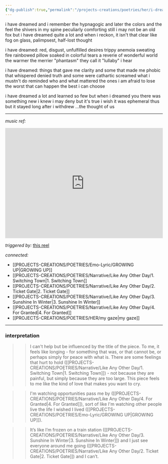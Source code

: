 ```yaml
---
{"dg-publish":true,"permalink":"/projects-creations/poetries/her/i-dreamed/","created":"2025-05-31T19:50:02.136+05:30","updated":"2025-06-08T16:40:29.330+05:30"}
---
```


i have dreamed and i remember
the hypnagogic and later
the colors and the feel
the shivers in my spine
peculiarly comforting still
i may not be an old fox
but i have dreamed quite a lot
and when i reckon, it isn't that clear
like fog on glass, palimpsest, half-lost thought

i have dreamed:
red, disgust, unfulfilled desires
trippy anemoia
sweating fire
rainbowed pillow 
soaked in colorful tears
a reverie of wonderful world
the warmer the merrier
"phantasm" they call it
"lullaby" i hear

i have dreamed:
things that gave me clarity
and some that made me phobic
that whispered denied truth
and some were cathartic
screamed what i mustn't do
reminded who and what mattered
the ones i am afraid to lose
the worst that can happen
the best i can choose

i have dreamed a lot
and learned so few
but when i dreamed you
there was something new i knew 
i may deny but it's true
i wish it was ephemeral thus
but it stayed long after i withdrew
...the thought of us


---

*music ref:*
<iframe width="100%" height="352" src="https://www.youtube.com/embed/j-P7YykaZcg" title="The Thought Of Us" frameborder="0" allow="accelerometer; autoplay; clipboard-write; encrypted-media; gyroscope; picture-in-picture; web-share" referrerpolicy="strict-origin-when-cross-origin" allowfullscreen></iframe>

*triggered by:* [this reel](https://www.instagram.com/reel/DKSrRWEsTnw/?utm_source=ig_web_copy_link&igsh=MzRlODBiNWFlZA==)

*connected:* 
- [[PROJECTS-CREATIONS/POETRIES/Emo-Lyric/GROWING UP\|GROWING UP]]
- [[PROJECTS-CREATIONS/POETRIES/Narrative/Like Any Other Day/1. Switching Town\|1. Switching Town]]
- [[PROJECTS-CREATIONS/POETRIES/Narrative/Like Any Other Day/2. Ticket Gate\|2. Ticket Gate]]
- [[PROJECTS-CREATIONS/POETRIES/Narrative/Like Any Other Day/3. Sunshine In Winter\|3. Sunshine In Winter]]
- [[PROJECTS-CREATIONS/POETRIES/Narrative/Like Any Other Day/4. For Granted\|4. For Granted]]
- [[PROJECTS-CREATIONS/POETRIES/HER/my gaze\|my gaze]]

---

### interpretation 

>> I can't help but be influenced by the title of the piece. To me, it feels like longing - for something that was, or that cannot be, or perhaps simply for peace with what is. There are some feelings that hurt to hold ([[PROJECTS-CREATIONS/POETRIES/Narrative/Like Any Other Day/1. Switching Town\|1. Switching Town]]) - not because they are painful, but simply because they are too large. This piece feels to me like the kind of love that makes you want to cry.

>> I'm watching opportunities pass me by ([[PROJECTS-CREATIONS/POETRIES/Narrative/Like Any Other Day/4. For Granted\|4. For Granted]]), sort of like I'm watching other people live the life I wished I lived ([[PROJECTS-CREATIONS/POETRIES/Emo-Lyric/GROWING UP\|GROWING UP]]).

>> It’s like I’m frozen on a train station ([[PROJECTS-CREATIONS/POETRIES/Narrative/Like Any Other Day/3. Sunshine In Winter\|3. Sunshine In Winter]]) and I just see everyone around me going ([[PROJECTS-CREATIONS/POETRIES/Narrative/Like Any Other Day/2. Ticket Gate\|2. Ticket Gate]]) and I can’t.

